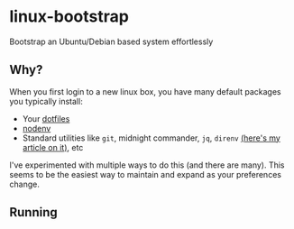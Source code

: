 # linux-bootstrap

Bootstrap an Ubuntu/Debian based system effortlessly

## Why?

When you first login to a new linux box, you have many default packages you typically install:

- Your [dotfiles](https://github.com/drmikecrowe/dotphiles)
- [nodenv](https://github.com/nodenv/nodenv)
- Standard utilities like `git`, midnight commander, `jq`, `direnv` [(here's my article on it)](https://dev.to/drmikecrowe/direnv-take-control-of-your-development-environment-1dk), etc

I've experimented with multiple ways to do this (and there are many). This seems to be the easiest way to maintain and expand as your preferences change.

## Running
